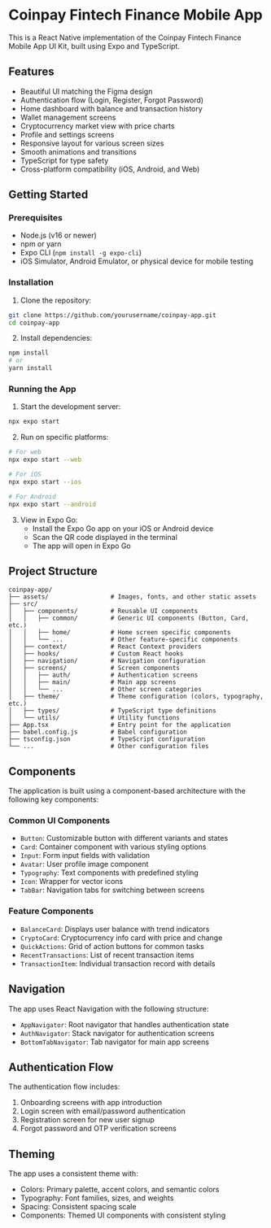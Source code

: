 # Coinpay Fintech Finance Mobile App

This is a React Native implementation of the Coinpay Fintech Finance Mobile App UI Kit, built using Expo and TypeScript.

## Features

- Beautiful UI matching the Figma design
- Authentication flow (Login, Register, Forgot Password)
- Home dashboard with balance and transaction history
- Wallet management screens
- Cryptocurrency market view with price charts
- Profile and settings screens
- Responsive layout for various screen sizes
- Smooth animations and transitions
- TypeScript for type safety
- Cross-platform compatibility (iOS, Android, and Web)

## Getting Started

### Prerequisites

- Node.js (v16 or newer)
- npm or yarn
- Expo CLI (`npm install -g expo-cli`)
- iOS Simulator, Android Emulator, or physical device for mobile testing

### Installation

1. Clone the repository:
```bash
git clone https://github.com/yourusername/coinpay-app.git
cd coinpay-app
```

2. Install dependencies:
```bash
npm install
# or
yarn install
```

### Running the App

1. Start the development server:
```bash
npx expo start
```

2. Run on specific platforms:
```bash
# For web
npx expo start --web

# For iOS
npx expo start --ios

# For Android
npx expo start --android
```

3. View in Expo Go:
   - Install the Expo Go app on your iOS or Android device
   - Scan the QR code displayed in the terminal
   - The app will open in Expo Go

## Project Structure

```
coinpay-app/
├── assets/                 # Images, fonts, and other static assets
├── src/
│   ├── components/         # Reusable UI components
│   │   ├── common/         # Generic UI components (Button, Card, etc.)
│   │   ├── home/           # Home screen specific components
│   │   └── ...             # Other feature-specific components
│   ├── context/            # React Context providers
│   ├── hooks/              # Custom React hooks
│   ├── navigation/         # Navigation configuration
│   ├── screens/            # Screen components
│   │   ├── auth/           # Authentication screens
│   │   ├── main/           # Main app screens
│   │   └── ...             # Other screen categories
│   ├── theme/              # Theme configuration (colors, typography, etc.)
│   ├── types/              # TypeScript type definitions
│   └── utils/              # Utility functions
├── App.tsx                 # Entry point for the application
├── babel.config.js         # Babel configuration
├── tsconfig.json           # TypeScript configuration
└── ...                     # Other configuration files
```

## Components

The application is built using a component-based architecture with the following key components:

### Common UI Components

- `Button`: Customizable button with different variants and states
- `Card`: Container component with various styling options
- `Input`: Form input fields with validation
- `Avatar`: User profile image component
- `Typography`: Text components with predefined styling
- `Icon`: Wrapper for vector icons
- `TabBar`: Navigation tabs for switching between screens

### Feature Components

- `BalanceCard`: Displays user balance with trend indicators
- `CryptoCard`: Cryptocurrency info card with price and change
- `QuickActions`: Grid of action buttons for common tasks
- `RecentTransactions`: List of recent transaction items
- `TransactionItem`: Individual transaction record with details

## Navigation

The app uses React Navigation with the following structure:

- `AppNavigator`: Root navigator that handles authentication state
- `AuthNavigator`: Stack navigator for authentication screens
- `BottomTabNavigator`: Tab navigator for main app screens

## Authentication Flow

The authentication flow includes:

1. Onboarding screens with app introduction
2. Login screen with email/password authentication
3. Registration screen for new user signup
4. Forgot password and OTP verification screens

## Theming

The app uses a consistent theme with:

- Colors: Primary palette, accent colors, and semantic colors
- Typography: Font families, sizes, and weights
- Spacing: Consistent spacing scale
- Components: Themed UI components with consistent styling
